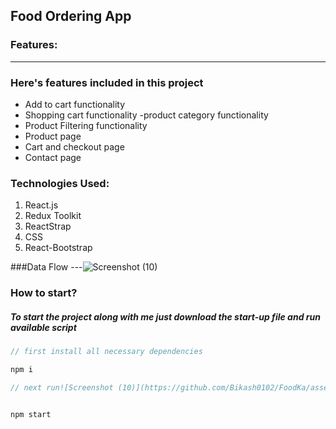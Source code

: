 ## Food Ordering App

### Features:

---

### Here's features included in this project

- Add to cart functionality
- Shopping cart functionality
  -product category functionality
- Product Filtering functionality
- Product page
- Cart and checkout page
- Contact page
### Technologies Used:
1. React.js
2. Redux Toolkit
3. ReactStrap
4. CSS
5. React-Bootstrap

###Data Flow
---![Screenshot (10)](https://github.com/Bikash0102/FoodKa/assets/103873767/dd9851b2-68be-410c-aabd-e62d006aa6dd)

### How to start?



##### To start the project along with me just download the start-up file and run available script

```javascript
// first install all necessary dependencies

npm i

// next run![Screenshot (10)](https://github.com/Bikash0102/FoodKa/assets/103873767/745612fc-0f14-410b-987f-0bfe6c8103e4)


npm start

```
